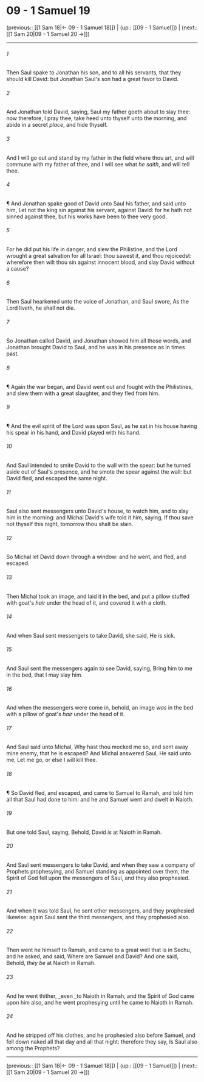 # 09 - 1 Samuel 19

(previous:: [[1 Sam 18|← 09 - 1 Samuel 18]]) | (up:: [[09 - 1 Samuel]]) | (next:: [[1 Sam 20|09 - 1 Samuel 20 →]])

***


###### 1 
Then Saul spake to Jonathan his son, and to all his servants, that they should kill David: but Jonathan Saul's son had a great favor to David. 

###### 2 
And Jonathan told David, saying, Saul my father goeth about to slay thee: now therefore, I pray thee, take heed unto thyself unto the morning, and abide in a secret _place_, and hide thyself. 

###### 3 
And I will go out and stand by my father in the field where thou art, and will commune with my father of thee, and I will see what _he saith_, and will tell thee. 

###### 4 
¶ And Jonathan spake good of David unto Saul his father, and said unto him, Let not the king sin against his servant, against David: for he hath not sinned against thee, but his works have been to thee very good. 

###### 5 
For he did put his life in danger, and slew the Philistine, and the Lord wrought a great salvation for all Israel: thou sawest it, and thou rejoicedst: wherefore then wilt thou sin against innocent blood, and slay David without a cause? 

###### 6 
Then Saul hearkened unto the voice of Jonathan, and Saul swore, As the Lord liveth, he shall not die. 

###### 7 
So Jonathan called David, and Jonathan showed him all those words, and Jonathan brought David to Saul, and he was in his presence as in times past. 

###### 8 
¶ Again the war began, and David went out and fought with the Philistines, and slew them with a great slaughter, and they fled from him. 

###### 9 
¶ And the evil spirit of the Lord was upon Saul, as he sat in his house having his spear in his hand, and David played with his hand. 

###### 10 
And Saul intended to smite David to the wall with the spear: but he turned aside out of Saul's presence, and he smote the spear against the wall: but David fled, and escaped the same night. 

###### 11 
Saul also sent messengers unto David's house, to watch him, and to slay him in the morning: and Michal David's wife told it him, saying, If thou save not thyself this night, tomorrow thou shalt be slain. 

###### 12 
So Michal let David down through a window: and he went, and fled, and escaped. 

###### 13 
Then Michal took an image, and laid it in the bed, and put a pillow stuffed with goat's _hair_ under the head of it, and covered it with a cloth. 

###### 14 
And when Saul sent messengers to take David, she said, He is sick. 

###### 15 
And Saul sent the messengers again to see David, saying, Bring him to me in the bed, that I may slay him. 

###### 16 
And when the messengers were come in, behold, an image _was_ in the bed with a pillow of goat's _hair_ under the head of it. 

###### 17 
And Saul said unto Michal, Why hast thou mocked me so, and sent away mine enemy, that he is escaped? And Michal answered Saul, He said unto me, Let me go, or else I will kill thee. 

###### 18 
¶ So David fled, and escaped, and came to Samuel to Ramah, and told him all that Saul had done to him: and he and Samuel went and dwelt in Naioth. 

###### 19 
But one told Saul, saying, Behold, David _is_ at Naioth in Ramah. 

###### 20 
And Saul sent messengers to take David, and when they saw a company of Prophets prophesying, and Samuel standing as appointed over them, the Spirit of God fell upon the messengers of Saul, and they also prophesied. 

###### 21 
And when it was told Saul, he sent other messengers, and they prophesied likewise: again Saul sent the third messengers, and they prophesied also. 

###### 22 
Then went he himself to Ramah, and came to a great well that is in Sechu, and he asked, and said, Where are Samuel and David? And one said, Behold, _they be_ at Naioth in Ramah. 

###### 23 
And he went thither, _even _to Naioth in Ramah, and the Spirit of God came upon him also, and he went prophesying until he came to Naioth in Ramah. 

###### 24 
And he stripped off his clothes, and he prophesied also before Samuel, and fell down naked all that day and all that night: therefore they say, Is Saul also among the Prophets?

***

(previous:: [[1 Sam 18|← 09 - 1 Samuel 18]]) | (up:: [[09 - 1 Samuel]]) | (next:: [[1 Sam 20|09 - 1 Samuel 20 →]])

